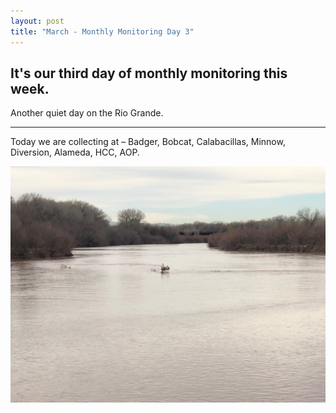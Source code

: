 ```yaml
---
layout: post
title: "March - Monthly Monitoring Day 3" 
---
```


It's our third day of monthly monitoring this week.  
----
Another quiet day on the Rio Grande.
****
Today we are collecting at – Badger, Bobcat, Calabacillas, Minnow, Diversion, Alameda, HCC, AOP.


![A mostly still Rio Grande](/assets/rio_grande_from_mm.jpg)

